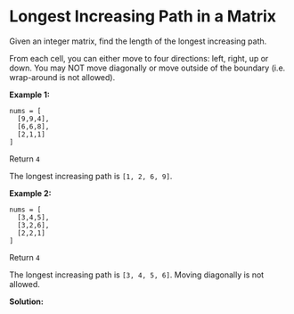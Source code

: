 # Longest Increasing Path in a Matrix

Given an integer matrix, find the length of the longest increasing path.

From each cell, you can either move to four directions: left, right, up or down. You may NOT move diagonally or move outside of the boundary (i.e. wrap-around is not allowed).

**Example 1:**
```
nums = [
  [9,9,4],
  [6,6,8],
  [2,1,1]
]
```
Return `4`

The longest increasing path is `[1, 2, 6, 9]`.

**Example 2:**
```
nums = [
  [3,4,5],
  [3,2,6],
  [2,2,1]
]
```
Return `4`

The longest increasing path is `[3, 4, 5, 6]`. Moving diagonally is not allowed.

**Solution:**
```java

```
